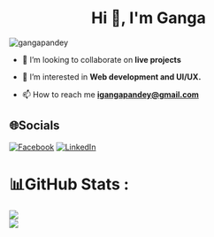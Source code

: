 <h1 align="center">Hi 👋, I'm Ganga</h1>
<p align="left"> <img src="https://komarev.com/ghpvc/?username=gangapandey&label=Profile%20views&color=0e75b6&style=flat" alt="gangapandey" /> </p>





- 💞️ I’m looking to collaborate on **live projects**

- 👯 I’m interested in **Web development and UI/UX.**

- 📫 How to reach me **igangapandey@gmail.com**

## 🌐Socials

[![Facebook](https://img.shields.io/badge/Facebook-%231877F2.svg?logo=Facebook&logoColor=white)](https://www.facebook.com/gangapandeyy) [![LinkedIn](https://img.shields.io/badge/LinkedIn-%230077B5.svg?logo=linkedin&logoColor=white)](https://www.linkedin.com/in/gangapandey/)

# 📊GitHub Stats :

![](https://github-readme-streak-stats.herokuapp.com/?user=gangapandey&theme=radical&hide_border=false)<br/>
![](https://github-readme-stats.vercel.app/api/top-langs/?username=gangapandey&theme=radical&hide_border=false&include_all_commits=false&count_private=false&layout=compact)







